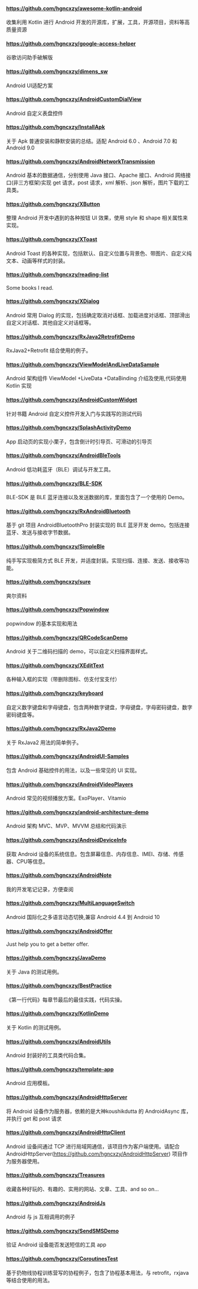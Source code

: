 #### https://github.com/hgncxzy/awesome-kotlin-android

收集利用 Kotlin 进行 Android 开发的开源库，扩展，工具，开源项目，资料等高质量资源

#### https://github.com/hgncxzy/google-access-helper

谷歌访问助手破解版

#### https://github.com/hgncxzy/dimens_sw

Android UI适配方案

#### https://github.com/hgncxzy/AndroidCustomDialView

Android 自定义表盘控件

#### https://github.com/hgncxzy/InstallApk

关于 Apk 普通安装和静默安装的总结。适配 Android 6.0 、Android 7.0 和 Android 9.0

#### https://github.com/hgncxzy/AndroidNetworkTransmission

Android 基本的数据通信，分别使用 Java 接口、Apache 接口、Android 网络接口(非三方框架)实现 get 请求，post 请求，xml 解析、json 解析，图片下载的工具类。

#### https://github.com/hgncxzy/XButton

整理 Android 开发中遇到的各种按钮 UI 效果，使用 style 和 shape 相关属性来实现。

#### https://github.com/hgncxzy/XToast

Android Toast 的各种实现，包括默认、自定义位置与背景色、带图片、自定义纯文本、动画等样式的封装。

#### https://github.com/hgncxzy/reading-list

Some books I read.

#### https://github.com/hgncxzy/XDialog

Android 常用 Dialog 的实现，包括确定取消对话框、加载进度对话框、顶部滑出自定义对话框、其他自定义对话框等。

#### https://github.com/hgncxzy/RxJava2RetrofitDemo

RxJava2+Retrofit 结合使用的例子。

#### https://github.com/hgncxzy/ViewModelAndLiveDataSample

Android 架构组件 ViewModel +LiveData +DataBinding 介绍及使用,代码使用 Kotlin 实现

#### https://github.com/hgncxzy/AndroidCustomWidget

针对书籍 Android 自定义控件开发入门与实践写的测试代码

#### https://github.com/hgncxzy/SplashActivityDemo

App 启动页的实现小栗子，包含倒计时引导页、可滑动的引导页

#### https://github.com/hgncxzy/AndroidBleTools

Android 低功耗蓝牙（BLE）调试与开发工具。

#### https://github.com/hgncxzy/BLE-SDK

BLE-SDK 是 BLE 蓝牙连接以及发送数据的库，里面包含了一个使用的 Demo。

#### https://github.com/hgncxzy/RxAndroidBluetooth

基于 git 项目 AndroidBluetoothPro 封装实现的 BLE 蓝牙开发 demo。包括连接蓝牙、发送与接收字节数据。

#### https://github.com/hgncxzy/SimpleBle

纯手写实现极简方式 BLE 开发，并适度封装。实现扫描、连接、发送、接收等功能。

#### https://github.com/hgncxzy/sure

爽尔资料

#### https://github.com/hgncxzy/Popwindow

popwindow 的基本实现和用法

#### https://github.com/hgncxzy/QRCodeScanDemo

Android 关于二维码扫描的 demo，可以自定义扫描界面样式。

#### https://github.com/hgncxzy/XEditText

各种输入框的实现（带删除图标、仿支付宝支付）

#### https://github.com/hgncxzy/keyboard

自定义数字键盘和字母键盘，包含两种数字键盘，字母键盘，字母密码键盘，数字密码键盘等。

#### https://github.com/hgncxzy/RxJava2Demo

关于 RxJava2 用法的简单例子。

#### https://github.com/hgncxzy/AndroidUI-Samples

包含 Android 基础控件的用法，以及一些常见的 UI 实现。

#### https://github.com/hgncxzy/AndroidVideoPlayers

Android 常见的视频播放方案。ExoPlayer、Vitamio

#### https://github.com/hgncxzy/android-architecture-demo

Android 架构 MVC、MVP、MVVM 总结和代码演示

#### https://github.com/hgncxzy/AndroidDeviceInfo

获取 Android 设备的系统信息。包含屏幕信息、内存信息、IMEI、存储、传感器、CPU等信息。

#### https://github.com/hgncxzy/AndroidNote

我的开发笔记记录，方便查阅

#### https://github.com/hgncxzy/MultiLanguageSwitch

Android 国际化之多语言动态切换,兼容 Android 4.4 到 Android 10

#### https://github.com/hgncxzy/AndroidOffer

Just help you to get a better offer.

#### https://github.com/hgncxzy/JavaDemo

关于 Java 的测试用例。

#### https://github.com/hgncxzy/BestPractice

《第一行代码》每章节最后的最佳实践，代码实操。

#### https://github.com/hgncxzy/KotlinDemo

关于 Kotlin 的测试用例。

#### https://github.com/hgncxzy/AndroidUtils

Android 封装好的工具类代码合集。

#### https://github.com/hgncxzy/template-app

Android 应用模板。

#### https://github.com/hgncxzy/AndroidHttpServer

将 Android 设备作为服务器，依赖的是大神koushikdutta 的 AndroidAsync 库，并执行 get 和 post 请求

#### https://github.com/hgncxzy/AndroidHttpClient

Android 设备间通过 TCP 进行局域网通信，该项目作为客户端使用。请配合 AndroidHttpServer(https://github.com/hgncxzy/AndroidHttpServer) 项目作为服务器使用。

#### https://github.com/hgncxzy/Treasures

收藏各种好玩的、有趣的、实用的网站、文章、工具、and so on...

#### https://github.com/hgncxzy/AndroidJs

Android 与 js 互相调用的例子

#### https://github.com/hgncxzy/SendSMSDemo

验证 Android 设备能否发送短信的工具 app

#### https://github.com/hgncxzy/CoroutinesTest

基于扔物线协程训练营写的协程例子，包含了协程基本用法，与 retrofit，rxjava等结合使用的用法。





